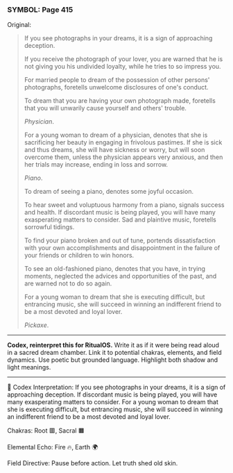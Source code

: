 ### SYMBOL: Page 415

Original:
> If you see photographs in your dreams, it is a sign of approaching deception.
> 
> 
> If you receive the photograph of your lover, you are warned
> that he is not giving you his undivided loyalty, while he tries
> to so impress you.
> 
> 
> For married people to dream of the possession of other persons'
> photographs, foretells unwelcome disclosures of one's conduct.
> 
> 
> To dream that you are having your own photograph made, foretells that you
> will unwarily cause yourself and others' trouble.
> 
> 
> _Physician_.
> 
> 
> For a young woman to dream of a physician, denotes that she
> is sacrificing her beauty in engaging in frivolous pastimes.
> If she is sick and thus dreams, she will have sickness or worry,
> but will soon overcome them, unless the physician appears very anxious,
> and then her trials may increase, ending in loss and sorrow.
> 
> 
> _Piano_.
> 
> 
> To dream of seeing a piano, denotes some joyful occasion.
> 
> 
> To hear sweet and voluptuous harmony from a piano,
> signals success and health. If discordant music is being played,
> you will have many exasperating matters to consider.
> Sad and plaintive music, foretells sorrowful tidings.
> 
> 
> To find your piano broken and out of tune, portends dissatisfaction
> with your own accomplishments and disappointment in the failure
> of your friends or children to win honors.
> 
> 
> To see an old-fashioned piano, denotes that you have, in trying moments,
> neglected the advices and opportunities of the past, and are warned
> not to do so again.
> 
> 
> For a young woman to dream that she is executing difficult,
> but entrancing music, she will succeed in winning an indifferent
> friend to be a most devoted and loyal lover.
> 
> 
> _Pickaxe_.

---

**Codex, reinterpret this for RitualOS.**
Write it as if it were being read aloud in a sacred dream chamber.
Link it to potential chakras, elements, and field dynamics.
Use poetic but grounded language.
Highlight both shadow and light meanings.

---

🔁 Codex Interpretation:
If you see photographs in your dreams, it is a sign of approaching deception. If discordant music is being played, you will have many exasperating matters to consider. For a young woman to dream that she is executing difficult, but entrancing music, she will succeed in winning an indifferent friend to be a most devoted and loyal lover.

Chakras: Root 🟥, Sacral 🟧

Elemental Echo: Fire 🔥, Earth 🌍

Field Directive: Pause before action. Let truth shed old skin.

